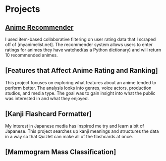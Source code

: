 # Projects
## [Anime Recommender](https://dexkluu.github.io/Anime-recommender/)
I used item-based collaborative filtering on user rating data that I scraped off of [myanimelist.net]. The recommender system allows users to enter ratings for animes they have watched(as a Python dictionary) and will return 10 recommended animes.

## [Features that Affect Anime Rating and Ranking]
This project focuses on exploring what features about an anime tended to perform better. The analysis looks into genres, voice actors, production studios, and media type. The goal was to gain insight into what the public was interested in and what they enjoyed.

## [Kanji Flashcard Formatter]
My interest in Japanese media has inspired me try and learn a bit of Japanese. This project searches up kanji meanings and structures the data in a way so that Quizlet can make all of the flashcards at once.

## [Mammogram Mass Classification]
